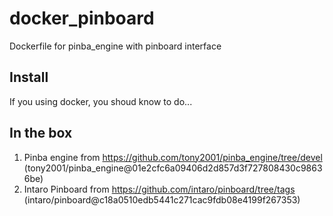 docker_pinboard
===============

Dockerfile for pinba_engine with pinboard interface

## Install

If you using docker, you shoud know to do...


## In the box

1. Pinba engine from https://github.com/tony2001/pinba_engine/tree/devel (tony2001/pinba_engine@01e2cfc6a09406d2d857d3f727808430c98636be)
2. Intaro Pinboard from https://github.com/intaro/pinboard/tree/tags (intaro/pinboard@c18a0510edb5441c271cac9fdb08e4199f267353)
